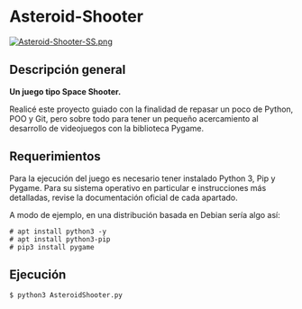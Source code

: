 # Asteroid-Shooter
[![Asteroid-Shooter-SS.png](https://i.postimg.cc/9X96RyGX/Asteroid-Shooter-SS.png)](https://postimg.cc/8s1KxJKx)
## Descripción general
**Un juego tipo Space Shooter.**

Realicé este proyecto guiado con la finalidad de repasar un poco de Python, POO y Git, pero sobre todo para tener un pequeño acercamiento al desarrollo de videojuegos con la biblioteca Pygame.

## Requerimientos
Para la ejecución del juego es necesario tener instalado Python 3, Pip y Pygame. Para su sistema operativo en particular e instrucciones más detalladas, revise la documentación oficial de cada apartado.

A modo de ejemplo, en una distribución basada en Debian sería algo así:
```
# apt install python3 -y
# apt install python3-pip
# pip3 install pygame
```

## Ejecución
```
$ python3 AsteroidShooter.py
```

